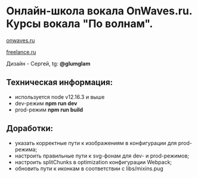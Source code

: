 # Онлайн-школа вокала OnWaves.ru. Курсы вокала "По волнам".

[onwaves.ru](https://onwaves.ru/)

[freelance.ru](https://freelance.ru/nutheadbeast/onlajn-shkola-vokala-onwaves-2021-g-4226528.html)

Дизайн - Сергей, tg: **@glumglam**

## Техническая информация:

- используется node v12.16.3 и выше
- dev-режим **npm run dev**
- prod-режим **npm run build**

## Доработки:

- указать корректные пути к изображениям в конфигурации для prod-режима;
- настроить правильные пути к svg-фонам для dev- и prod-режимов;
- настроить splitChunks в optimization конфигурации Webpack;
- обновить пути к иконкам в соответствии с libs/mixins.pug
